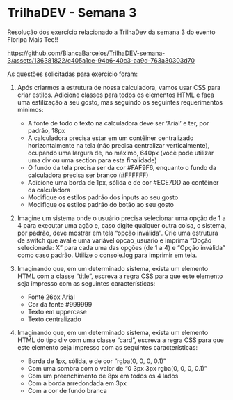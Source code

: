 # TrilhaDEV - Semana 3

Resolução dos exercício relacionado a TrilhaDev da semana 3 do evento Floripa Mais Tec!!




https://github.com/BiancaBarcelos/TrilhaDEV-semana-3/assets/136381822/c405a1ce-94b6-40c3-aa9d-763a30303d70


As questões solicitadas para exercício foram:

1. Após criarmos a estrutura de nossa calculadora, vamos usar CSS para criar estilos. Adicione classes para todos os elementos HTML e  faça uma estilização a seu gosto, mas seguindo os seguintes requerimentos mínimos:
   - A fonte de todo o texto na calculadora deve ser ‘Arial’ e ter, por padrão, 18px
   - A calculadora precisa estar em um contêiner centralizado horizontalmente na tela (não precisa centralizar verticalmente), ocupando uma largura de, no máximo, 640px (você pode utilizar uma div ou uma section para esta finalidade)
   - O fundo da tela precisa ser da cor #FAF9F6, enquanto o fundo da calculadora precisa ser branco (#FFFFFF)
   - Adicione uma borda de 1px, sólida e de cor #ECE7DD ao contêiner da calculadora
   - Modifique os estilos padrão dos inputs ao seu gosto
   - Modifique os estilos padrão do botão ao seu gosto

2. Imagine um sistema onde o usuário precisa selecionar uma opção de 1 a 4 para executar uma ação e, caso digite qualquer outra coisa, o sistema, por padrão, deve mostrar em tela “opção inválida”. Crie uma estrutura de switch que avalie uma variável opcao_usuario e imprima “Opção selecionada: X” para cada uma das opções (de 1 a 4) e “Opção inválida” como caso padrão. Utilize o console.log para imprimir em tela.

3. Imaginando que, em um determinado sistema, exista um elemento HTML com a classe “title”, escreva a regra CSS para que este elemento seja impresso com as seguintes características:

    - Fonte 26px Arial
    - Cor da fonte #999999
    - Texto em uppercase
    - Texto centralizado

3. Imaginando que, em um determinado sistema, exista um elemento HTML do tipo div com uma classe “card”, escreva a regra CSS para que este elemento seja impresso com as seguintes características:
    - Borda de 1px, sólida, e de cor “rgba(0, 0, 0, 0.1)”
    - Com uma sombra com o valor de “0 3px 3px rgba(0, 0, 0, 0.1)”
    - Com um preenchimento de 8px em todos os 4 lados
    - Com a borda arredondada em 3px
    - Com a cor de fundo branca
